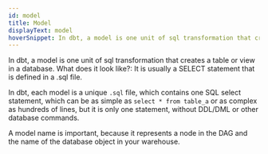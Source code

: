 ```yaml
---
id: model 
title: Model
displayText: model  
hoverSnippet: In dbt, a model is one unit of sql transformation that creates a table or view in a database. 
---
```


In dbt, a model is one unit of sql transformation that creates a table or view in a database. 
What does it look like?: It is usually a SELECT statement that is defined in a .sql file.

In dbt, each model is a unique ```.sql``` file, which contains one SQL select statement, which can be as simple as ```select * from table_a``` or as complex as hundreds of lines, but it is only one statement, without DDL/DML or other database commands.

A model name is important, because it represents a node in the DAG and the name of the database object in your warehouse.
